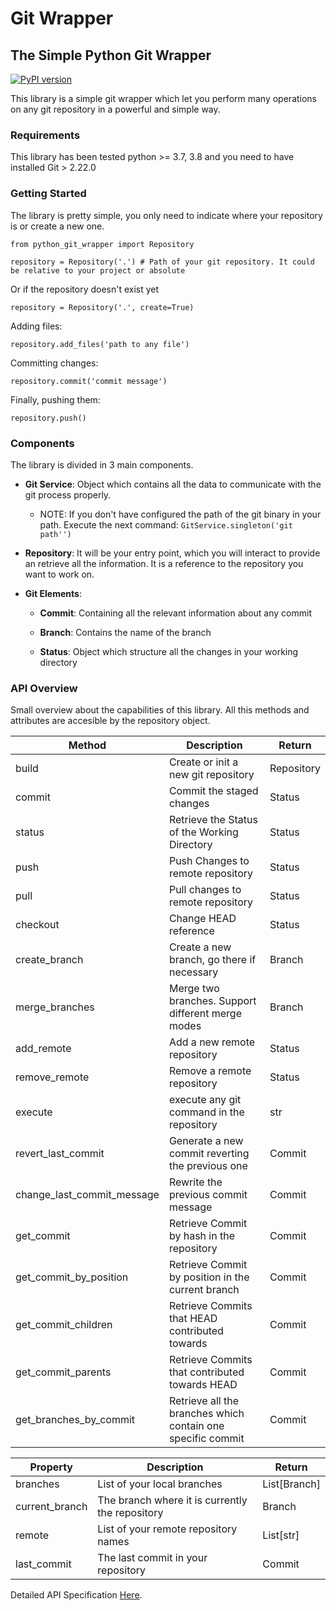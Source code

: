 # Git Wrapper

The Simple Python Git Wrapper
---
[![PyPI version](https://badge.fury.io/py/python-git-wrapper.svg)](https://pypi.org/project/python-git-wrapper/)

This library is a simple git wrapper which let you perform many operations on any git repository in a powerful and simple way.

### Requirements

This library has been tested python >= 3.7, 3.8 and you need to have installed Git > 2.22.0

### Getting Started

The library is pretty simple, you only need to indicate where your repository is or create a new one.

```
from python_git_wrapper import Repository

repository = Repository('.') # Path of your git repository. It could be relative to your project or absolute
```

Or if the repository doesn't exist yet

```
repository = Repository('.', create=True)
```

Adding files:

```
repository.add_files('path to any file')
```

Committing changes:

```
repository.commit('commit message')
```

Finally, pushing them:

```
repository.push()
```

### Components

The library is divided in 3 main components.

- **Git Service**: Object which contains all the data to communicate with the git process properly.
    - NOTE: If you don't have configured the path of the git binary in your path. Execute the next command: `GitService.singleton('git path'')`

- **Repository**: It will be your entry point, which you will interact to provide an retrieve all the information. It is a reference to the repository you want to work on.

- **Git Elements**:

    - **Commit**: Containing all the relevant information about any commit

    - **Branch**: Contains the name of the branch

    - **Status**: Object which structure all the changes in your working directory

### API Overview

Small overview about the capabilities of this library. All this methods and attributes are accesible by the repository object.

| Method  | Description  | Return |
|---|---|---|
| build  | Create or init a new git repository | Repository |
| commit  | Commit the staged changes  | Status |
| status  | Retrieve the Status of the Working Directory | Status |
| push  | Push Changes to remote repository | Status |
| pull  | Pull changes to remote repository | Status |
| checkout  | Change HEAD reference | Status |
| create_branch | Create a new branch, go there if necessary  | Branch  |
| merge_branches  | Merge two branches. Support different merge modes  | Branch  |
| add_remote | Add a new remote repository | Status |
| remove_remote |  Remove a remote repository | Status  |
| execute  | execute any git command in the repository | str |
| revert_last_commit  | Generate a new commit reverting the previous one  | Commit |
| change_last_commit_message  | Rewrite the previous commit message  | Commit |
| get_commit  | Retrieve Commit by hash in the repository  |  Commit |
| get_commit_by_position  | Retrieve Commit by position in the current branch  |  Commit |
| get_commit_children  | Retrieve Commits that HEAD contributed towards  |  Commit |
| get_commit_parents  | Retrieve Commits that contributed towards HEAD  |  Commit |
| get_branches_by_commit  | Retrieve all the branches which contain one specific commit | Commit  |


| Property  | Description  | Return |
|---|---|---|
| branches  | List of your local branches  | List[Branch] |
| current_branch  | The branch where it is currently the repository  | Branch |
| remote  | List of your remote repository names  | List[str] |
| last_commit  | The last commit in your repository  | Commit |

Detailed API Specification [Here](https://github.com/juanbenitopr/git-wrapper/blob/master/docs/API.md).
